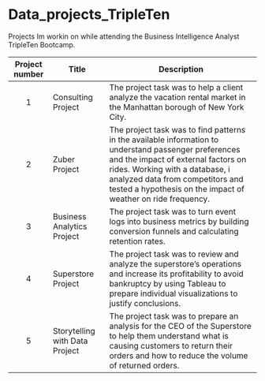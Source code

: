 # Data_projects_TripleTen
Projects Im  workin  on while attending the Business Intelligence Analyst TripleTen Bootcamp.


| Project number | Title | Description |
| :-----------: | ----------- |----------- |
| 1 | Consulting Project| The project task was to help a client analyze the vacation rental market in the Manhattan borough of New York City.|
| 2 | Zuber Project| The project task was to find patterns in the available information to understand passenger preferences and the impact of external factors on rides. Working with a database, i analyzed data from competitors and tested a hypothesis on the impact of weather on ride frequency.|
| 3 | Business Analytics Project | The project task was to turn event logs into business metrics by building conversion funnels and calculating retention rates.|
| 4 | Superstore Project| The project task was to review and analyze the superstore’s operations and increase its profitability to avoid bankruptcy by using Tableau to prepare individual visualizations to justify conclusions.|
| 5 | Storytelling with Data Project| The project task was to prepare an analysis for the CEO of the Superstore to help them understand what is causing customers to return their orders and how to reduce the volume of returned orders.|
